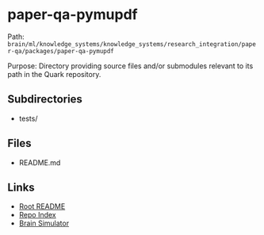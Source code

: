 # paper-qa-pymupdf

Path: `brain/ml/knowledge_systems/knowledge_systems/research_integration/paper-qa/packages/paper-qa-pymupdf`

Purpose: Directory providing source files and/or submodules relevant to its path in the Quark repository.

## Subdirectories
- tests/

## Files
- README.md

## Links
- [Root README](../../../../../../../README.md)
- [Repo Index](../../../../../../../repo_index.json)
- [Brain Simulator](../../../../../../../brain/architecture/brain_simulator.py)
